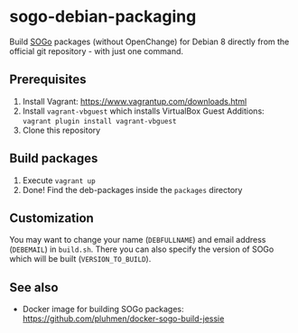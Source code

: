 # sogo-debian-packaging

Build [SOGo](https://sogo.nu/) packages (without OpenChange) for Debian 8 directly from the official git repository - with just one command.

## Prerequisites
1. Install Vagrant: https://www.vagrantup.com/downloads.html
1. Install `vagrant-vbguest` which installs VirtualBox Guest Additions: `vagrant plugin install vagrant-vbguest`
1. Clone this repository

## Build packages
1. Execute `vagrant up`
1. Done! Find the deb-packages inside the `packages` directory

## Customization
You may want to change your name (`DEBFULLNAME`) and email address (`DEBEMAIL`) in `build.sh`. There you can also specify the version of SOGo which will be built (`VERSION_TO_BUILD`).

## See also
+ Docker image for building SOGo packages: https://github.com/pluhmen/docker-sogo-build-jessie
